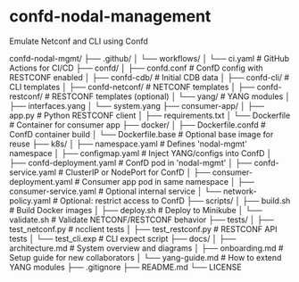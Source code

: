 # confd-nodal-management
Emulate Netconf and CLI using Confd 


confd-nodal-mgmt/
├── .github/
│   └── workflows/
│       └── ci.yaml                  # GitHub Actions for CI/CD
├── confd/
│   ├── confd.conf                   # ConfD config with RESTCONF enabled
│   ├── confd-cdb/                   # Initial CDB data
│   ├── confd-cli/                   # CLI templates
│   ├── confd-netconf/               # NETCONF templates
│   ├── confd-restconf/              # RESTCONF templates (optional)
│   └── yang/                        # YANG modules
│       ├── interfaces.yang
│       └── system.yang
├── consumer-app/
│   ├── app.py                       # Python RESTCONF client
│   ├── requirements.txt
│   └── Dockerfile                   # Container for consumer app
├── docker/
│   ├── Dockerfile.confd             # ConfD container build
│   └── Dockerfile.base              # Optional base image for reuse
├── k8s/
│   ├── namespace.yaml               # Defines 'nodal-mgmt' namespace
│   ├── configmap.yaml               # Inject YANG/configs into ConfD
│   ├── confd-deployment.yaml        # ConfD pod in 'nodal-mgmt'
│   ├── confd-service.yaml           # ClusterIP or NodePort for ConfD
│   ├── consumer-deployment.yaml     # Consumer app pod in same namespace
│   ├── consumer-service.yaml        # Optional internal service
│   └── network-policy.yaml          # Optional: restrict access to ConfD
├── scripts/
│   ├── build.sh                     # Build Docker images
│   ├── deploy.sh                    # Deploy to Minikube
│   └── validate.sh                  # Validate NETCONF/RESTCONF behavior
├── tests/
│   ├── test_netconf.py              # ncclient tests
│   ├── test_restconf.py             # RESTCONF API tests
│   └── test_cli.exp                 # CLI expect script
├── docs/
│   ├── architecture.md              # System overview and diagrams
│   ├── onboarding.md               # Setup guide for new collaborators
│   └── yang-guide.md                # How to extend YANG modules
├── .gitignore
├── README.md
└── LICENSE
